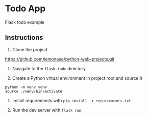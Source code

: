# Todo App

Flask todo example

## Instructions

1. Clone the project

https://github.com/lemonase/python-web-projects.git 

1. Navigate to the `flask-todo` directory

1. Create a Python virtual environment in project root and source it

```shell
python -m venv venv 
source ./venv/bin/activate
```

1. Install requirements with `pip install -r requirements.txt`

1. Run the dev server with `flask run`
